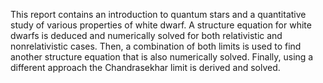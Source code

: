 This report contains an introduction to quantum stars and a quantitative study of various
properties of white dwarf. A structure equation for white dwarfs is deduced and numerically
solved for both relativistic and nonrelativistic cases. Then, a combination of both limits is used to
find another structure equation that is also numerically solved. Finally, using a different approach
the Chandrasekhar limit is derived and solved.
